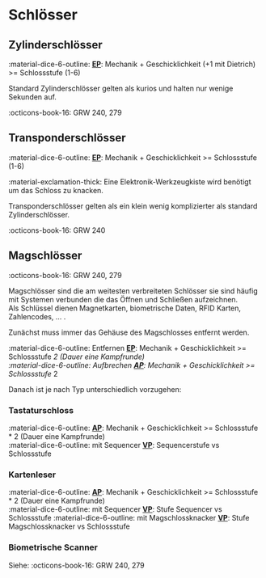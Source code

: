 # Schlösser

## Zylinderschlösser

:material-dice-6-outline: **[EP](proben.md#einfache-proben-ep)**: Mechanik + Geschicklichkeit (+1 mit Dietrich) >= Schlossstufe (1-6)

Standard Zylinderschlösser gelten als kurios und halten nur wenige Sekunden auf.

:octicons-book-16: GRW 240, 279

## Transponderschlösser

:material-dice-6-outline: **[EP](proben.md#einfache-proben-ep)**: Mechanik + Geschicklichkeit >= Schlossstufe (1-6)

:material-exclamation-thick: Eine Elektronik-Werkzeugkiste wird benötigt um das Schloss zu knacken.

Transponderschlösser gelten als ein klein wenig komplizierter als standard Zylinderschlösser.

:octicons-book-16: GRW 240

## Magschlösser

:octicons-book-16: GRW 240, 279

Magschlösser sind die am weitesten verbreiteten Schlösser sie sind häufig mit Systemen verbunden die das Öffnen und Schließen aufzeichnen.  
Als Schlüssel dienen Magnetkarten, biometrische Daten, RFID Karten, Zahlencodes, ... .

Zunächst muss immer das Gehäuse des Magschlosses entfernt werden.

:material-dice-6-outline: Entfernen **[EP](proben.md#einfache-proben-ep)**: Mechanik + Geschicklichkeit >= Schlossstufe *2  (Dauer eine Kampfrunde)  
:material-dice-6-outline: Aufbrechen **[AP](proben.md#ausgedehnte-proben-ap)**: Mechanik + Geschicklichkeit >= Schlossstufe* 2

Danach ist je nach Typ unterschiedlich vorzugehen:

### Tastaturschloss

:material-dice-6-outline: **[AP](proben.md#ausgedehnte-proben-ap)**: Mechanik + Geschicklichkeit >= Schlossstufe * 2  (Dauer eine Kampfrunde)  
:material-dice-6-outline: mit Sequencer **[VP](proben.md#vergleichende-proben-vp)**: Sequencerstufe vs Schlossstufe

### Kartenleser

:material-dice-6-outline: **[AP](proben.md#ausgedehnte-proben-ap)**: Mechanik + Geschicklichkeit >= Schlossstufe * 2  (Dauer eine Kampfrunde)  
:material-dice-6-outline: mit Sequencer **[VP](proben.md#vergleichende-proben-vp)**: Stufe Sequencer vs Schlossstufe
:material-dice-6-outline: mit Magschlossknacker **[VP](proben.md#vergleichende-proben-vp)**: Stufe Magschlossknacker vs Schlossstufe

### Biometrische Scanner

Siehe: :octicons-book-16: GRW 240, 279

